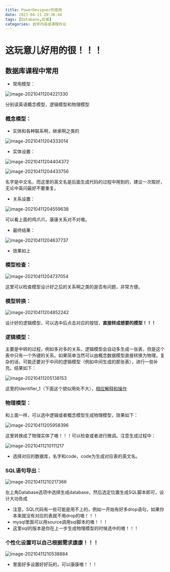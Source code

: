 ```yaml
---
title: PowerDesigner的使用
date: 2021-04-11 20:36:44
tags: [Database,后端]
categories: 自学内容或课程作业
---
```






# 这玩意儿好用的很！！！

<!--more-->





## 数据库课程中常用

- 常用模型：

![image-20210411204221330](https://gitee.com/alexs-rabbit//picture/raw/master/image-20210411204221330.png)

分别读英语概念模型，逻辑模型和物理模型



### 概念模型：

- 实体和各种联系啊，继承啊之类的

![image-20210411204333014](https://gitee.com/alexs-rabbit//picture/raw/master/image-20210411204333014.png)

- 实体设置：

![image-20210411204404372](https://gitee.com/alexs-rabbit//picture/raw/master/image-20210411204404372.png)

![image-20210411204433756](https://gitee.com/alexs-rabbit//picture/raw/master/image-20210411204433756.png)

名字是中文名，而这里的英文名是后面生成代码的过程中用到的，建议一次取好，无论中英问最好不要重复。

- 关系设置：

![image-20210411204559638](https://gitee.com/alexs-rabbit//picture/raw/master/image-20210411204559638.png)

可以看上面的鸡爪爪，康康关系对不对嗷。

- 最终结果：

![image-20210411204637737](https://gitee.com/alexs-rabbit//picture/raw/master/image-20210411204637737.png)

- 效果如上



### 模型检查：

![image-20210411204737054](https://gitee.com/alexs-rabbit//picture/raw/master/image-20210411204737054.png)

这里可以检查模型设计好之后的关系啊之类的是否有问题，非常方便。



### 模型转换：

![image-20210411204852242](https://gitee.com/alexs-rabbit//picture/raw/master/image-20210411204852242.png)

设计好的逻辑模型，可以选中后点击对应的按钮，**直接转成想要的模型！！！**





### 逻辑模型：

主要是中转的过程，例如多对多的关系，逻辑模型会自动多生成一张表，但是这个表中只有一个外键的关系。如果简单当然可以由概念数据模型直接转换为物理，复杂的话，可能还要对于中间的逻辑模型（例如中间生成的那张表），进行一些补充。结果如下：



![image-20210411205138153](https://gitee.com/alexs-rabbit//picture/raw/master/image-20210411205138153.png)

这里的Identifier_1（下面这个貌似用处不大），[相应解释和操作](https://blog.csdn.net/g6465465/article/details/42372817)



### 物理模型：

和上面一样，可以选中逻辑或者概念模型生成物理模型，效果如下：

![image-20210411205958396](https://gitee.com/alexs-rabbit//picture/raw/master/image-20210411205958396.png)

这里转换成了物理实体了嗷！！！可以检查或者进行微调。注意生成过程中：

![image-20210411210111217](https://gitee.com/alexs-rabbit//picture/raw/master/image-20210411210111217.png)

- 选择对应的数据库，名字和code，code为生成对应表的英文名。

### SQL语句导出：

![image-20210411210217366](https://gitee.com/alexs-rabbit//picture/raw/master/image-20210411210217366.png)

左上角Database选项中选择生成database，然后选定位置生成SQL脚本即可，设计大功告成

- 注意，SQL代码有一些可能是用不上的，例如一开始有好多drop语句，如果你本来就没有对应的表就不用drop的嗷！！！
- mysql里面可以用source调用sql脚本的嗷！！！
- 这里sql的版本是你在上一步生成物理模型的时候选中的嗷！！！





### 个性化设置可以自己根据需求康康！！！

![image-20210411210538884](https://gitee.com/alexs-rabbit//picture/raw/master/image-20210411210538884.png)

- 里面好多设置好好玩的，可以康康嗷！！！
